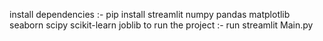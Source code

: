 install dependencies :- pip install streamlit numpy pandas matplotlib seaborn scipy scikit-learn joblib 
to run the project :- run streamlit Main.py
